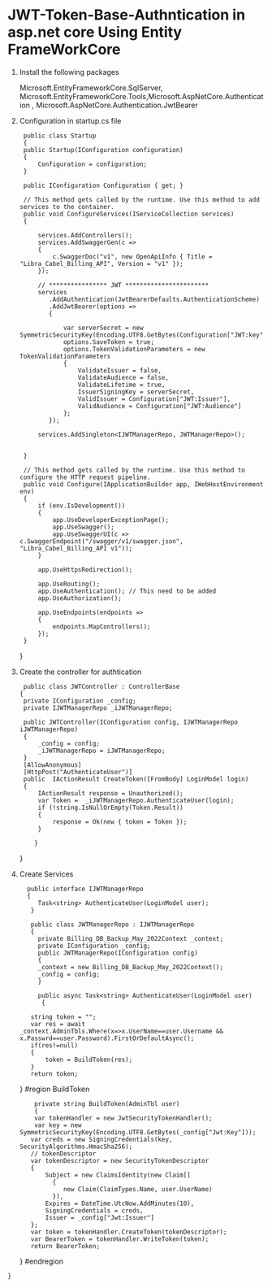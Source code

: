 # JWT-Token-Base-Authntication in asp.net core Using Entity FrameWorkCore

1. Install the following packages
 
   Microsoft.EntityFrameworkCore.SqlServer, Microsoft.EntityFrameworkCore.Tools,Microsoft.AspNetCore.Authentication , Microsoft.AspNetCore.Authentication.JwtBearer
2. Configuration in startup.cs file
 
    
        public class Startup
        {
        public Startup(IConfiguration configuration)
        {
            Configuration = configuration;
        }

        public IConfiguration Configuration { get; }

        // This method gets called by the runtime. Use this method to add services to the container.
        public void ConfigureServices(IServiceCollection services)
        {

            services.AddControllers();
            services.AddSwaggerGen(c =>
            {
                c.SwaggerDoc("v1", new OpenApiInfo { Title = "Libra_Cabel_Billing_API", Version = "v1" });
            });

            // **************** JWT ***********************
            services
               .AddAuthentication(JwtBearerDefaults.AuthenticationScheme)
               .AddJwtBearer(options =>
               {

                   var serverSecret = new SymmetricSecurityKey(Encoding.UTF8.GetBytes(Configuration["JWT:key"]));
                   options.SaveToken = true;
                   options.TokenValidationParameters = new TokenValidationParameters
                   {
                       ValidateIssuer = false,
                       ValidateAudience = false,
                       ValidateLifetime = true,
                       IssuerSigningKey = serverSecret,
                       ValidIssuer = Configuration["JWT:Issuer"],
                       ValidAudience = Configuration["JWT:Audience"]
                   };
               });

            services.AddSingleton<IJWTManagerRepo, JWTManagerRepo>();


        }

        // This method gets called by the runtime. Use this method to configure the HTTP request pipeline.
        public void Configure(IApplicationBuilder app, IWebHostEnvironment env)
        {
            if (env.IsDevelopment())
            {
                app.UseDeveloperExceptionPage();
                app.UseSwagger();
                app.UseSwaggerUI(c => c.SwaggerEndpoint("/swagger/v1/swagger.json", "Libra_Cabel_Billing_API v1"));
            }

            app.UseHttpsRedirection();

            app.UseRouting();
            app.UseAuthentication(); // This need to be added	
            app.UseAuthorization();

            app.UseEndpoints(endpoints =>
            {
                endpoints.MapControllers();
            });
        }
    }

    
    

3. Create the controller for authtication
 
        public class JWTController : ControllerBase
       {
        private IConfiguration _config;
        private IJWTManagerRepo _iJWTManagerRepo;

        public JWTController(IConfiguration config, IJWTManagerRepo iJWTManagerRepo)
        {
            _config = config;
            _iJWTManagerRepo = iJWTManagerRepo;
        }
        [AllowAnonymous]
        [HttpPost("AuthenticateUser")]
        public  IActionResult CreateToken([FromBody] LoginModel login)
        {
            IActionResult response = Unauthorized();
            var Token =  _iJWTManagerRepo.AuthenticateUser(login);
            if (!string.IsNullOrEmpty(Token.Result))
            {    
                response = Ok(new { token = Token });
            }

           } 
     }
     
  4. Create Services
    
    
           public interface IJWTManagerRepo
           {
              Task<string> AuthenticateUser(LoginModel user);
            }
  
            public class JWTManagerRepo : IJWTManagerRepo
            {
              private Billing_DB_Backup_May_2022Context _context;
              private IConfiguration _config;
              public JWTManagerRepo(IConfiguration config)
              {
              _context = new Billing_DB_Backup_May_2022Context();
              _config = config;
              }

              public async Task<string> AuthenticateUser(LoginModel user)
               {
            
            string token = "";
            var res = await _context.AdminTbls.Where(x=>x.UserName==user.Username && x.Passwrd==user.Password).FirstOrDefaultAsync();
            if(res!=null)
            {
                token = BuildToken(res);
            }              
            return token;
        }
        #region BuildToken
       
       
             private string BuildToken(AdminTbl user)
             {
             var tokenHandler = new JwtSecurityTokenHandler();
             var key = new SymmetricSecurityKey(Encoding.UTF8.GetBytes(_config["Jwt:Key"]));
            var creds = new SigningCredentials(key, SecurityAlgorithms.HmacSha256);
            // tokenDescriptor
            var tokenDescriptor = new SecurityTokenDescriptor
            {
                Subject = new ClaimsIdentity(new Claim[]
                  {
                     new Claim(ClaimTypes.Name, user.UserName)
                  }),
                Expires = DateTime.UtcNow.AddMinutes(10),
                SigningCredentials = creds,
                Issuer = _config["Jwt:Issuer"]
            };
            var token = tokenHandler.CreateToken(tokenDescriptor);
            var BearerToken = tokenHandler.WriteToken(token);
            return BearerToken;
        }
        #endregion


    }




 
